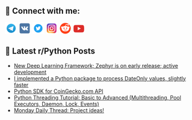 ## 🔎 Connect with me:
[<img src="https://github.com/bullbesh/bullbesh/blob/main/images/Telegram.png" width="32" height="32" />](https://t.me/bullbesh)
[<img src="https://github.com/bullbesh/bullbesh/blob/main/images/VK.png" width="32" height="32" />](https://vk.com/bullbesh)
[<img src="https://github.com/bullbesh/bullbesh/blob/main/images/Twitter.png" width="32" height="32" />](https://twitter.com/bullbesh1)
[<img src="https://github.com/bullbesh/bullbesh/blob/main/images/Instagram.png" width="32" height="32" />](https://www.instagram.com/bullbesh)
[<img src="https://github.com/bullbesh/bullbesh/blob/main/images/Reddit.png" width="32" height="32" />](https://www.reddit.com/user/bullbesh)
[<img src="https://github.com/bullbesh/bullbesh/blob/main/images/YouTube.png" width="32" height="32" />](https://www.youtube.com/channel/UCtfjRs6uzgq5mfm8S06WTcg)

## 📕 Latest r/Python Posts
<!-- BLOG-POST-LIST:START -->
- [New Deep Learning Framework; Zephyr is on early release; active development](https://www.reddit.com/r/Python/comments/1gjdq6y/new_deep_learning_framework_zephyr_is_on_early/)
- [I implemented a Python package to process DateOnly values, slightly faster](https://www.reddit.com/r/Python/comments/1gjb09u/i_implemented_a_python_package_to_process/)
- [Python SDK for CoinGecko.com API](https://www.reddit.com/r/Python/comments/1gj9q8r/python_sdk_for_coingeckocom_api/)
- [Python Threading Tutorial: Basic to Advanced &lpar;Multithreading, Pool Executors, Daemon, Lock, Events&rpar;](https://www.reddit.com/r/Python/comments/1gj177a/python_threading_tutorial_basic_to_advanced/)
- [Monday Daily Thread: Project ideas!](https://www.reddit.com/r/Python/comments/1gj14rr/monday_daily_thread_project_ideas/)
<!-- BLOG-POST-LIST:END -->
